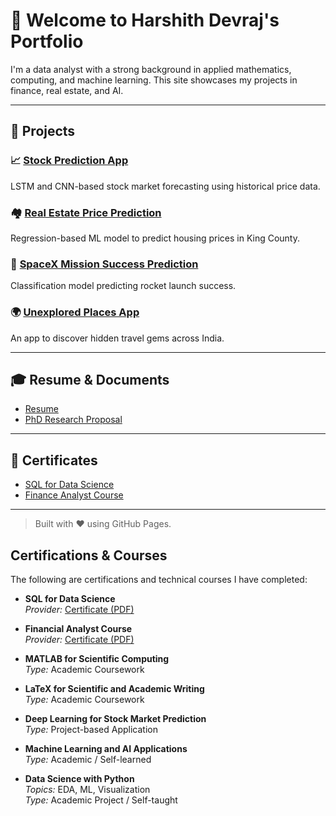 
# 👋 Welcome to Harshith Devraj's Portfolio

I'm a data analyst with a strong background in applied mathematics, computing, and machine learning. This site showcases my projects in finance, real estate, and AI.

---

## 🔬 Projects

### 📈 [Stock Prediction App](./stock-prediction-app/)
LSTM and CNN-based stock market forecasting using historical price data.

### 🏘️ [Real Estate Price Prediction](./real-estate-ML/)
Regression-based ML model to predict housing prices in King County.

### 🚀 [SpaceX Mission Success Prediction](./spacex-mission-predict/)
Classification model predicting rocket launch success.

### 🌍 [Unexplored Places App](./unexplored-places-app/)
An app to discover hidden travel gems across India.

---

## 🎓 Resume & Documents

- [Resume](./resume-and-sop/resume.pdf)
- [PhD Research Proposal](./resume-and-sop/phd-research-proposal.pdf)

---

## 📜 Certificates

- [SQL for Data Science](./certificates/sql-certificate.pdf)
- [Finance Analyst Course](./certificates/finance-certificate.pdf)

---

> Built with ❤️ using GitHub Pages.


## Certifications & Courses

The following are certifications and technical courses I have completed:

- **SQL for Data Science**  
  *Provider:* [Certificate (PDF)](./certificates/sql-certificate.pdf)

- **Financial Analyst Course**  
  *Provider:* [Certificate (PDF)](./certificates/finance-certificate.pdf)

- **MATLAB for Scientific Computing**  
  *Type:* Academic Coursework

- **LaTeX for Scientific and Academic Writing**  
  *Type:* Academic Coursework

- **Deep Learning for Stock Market Prediction**  
  *Type:* Project-based Application

- **Machine Learning and AI Applications**  
  *Type:* Academic / Self-learned

- **Data Science with Python**  
  *Topics:* EDA, ML, Visualization  
  *Type:* Academic Project / Self-taught
